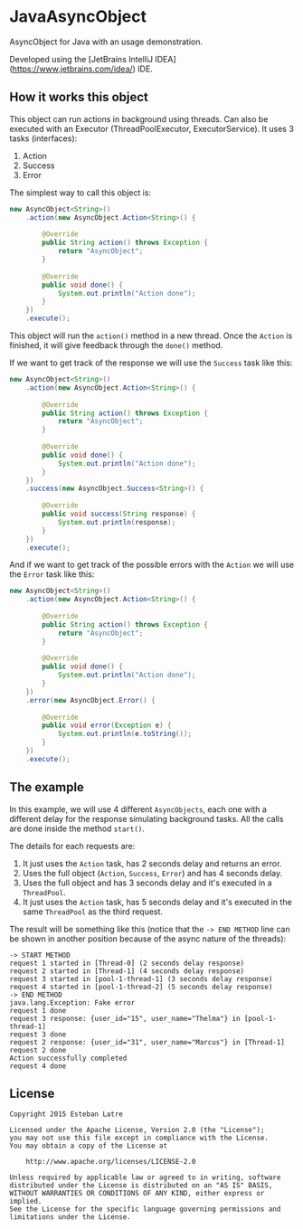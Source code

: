 # JavaAsyncObject
AsyncObject for Java with an usage demonstration.

Developed using the [JetBrains IntelliJ IDEA] (https://www.jetbrains.com/idea/) IDE.

## How it works this object

This object can run actions in background using threads. Can also be executed with an Executor (ThreadPoolExecutor, ExecutorService). It uses 3 tasks (interfaces):
  
1. Action
2. Success
3. Error

The simplest way to call this object is:

```java
new AsyncObject<String>()
    .action(new AsyncObject.Action<String>() {
    
        @Override
        public String action() throws Exception {
            return "AsyncObject";
        }
    
        @Override
        public void done() {
            System.out.println("Action done");
        }
    })
    .execute();
```

This object will run the `action()` method in a new thread. Once the `Action` is finished, it will give feedback through the `done()` method.

If we want to get track of the response we will use the `Success` task like this:

```java
new AsyncObject<String>()
    .action(new AsyncObject.Action<String>() {
    
        @Override
        public String action() throws Exception {
            return "AsyncObject";
        }
    
        @Override
        public void done() {
            System.out.println("Action done");
        }
    })
    .success(new AsyncObject.Success<String>() {
    
        @Override
        public void success(String response) {
            System.out.println(response);
        }
    })
    .execute();
```

And if we want to get track of the possible errors with the `Action` we will use the `Error` task like this:

```java
new AsyncObject<String>()
    .action(new AsyncObject.Action<String>() {
    
        @Override
        public String action() throws Exception {
            return "AsyncObject";
        }
    
        @Override
        public void done() {
            System.out.println("Action done");
        }
    })
    .error(new AsyncObject.Error() {
    
        @Override
        public void error(Exception e) {
            System.out.println(e.toString());
        }
    })
    .execute();
```

## The example

In this example, we will use 4 different `AsyncObjects`, each one with a different delay for the response simulating background tasks. All the calls are done inside the method `start()`.

The details for each requests are:

1. It just uses the `Action` task, has 2 seconds delay and returns an error. 
2. Uses the full object (`Action`, `Success`, `Error`) and has 4 seconds delay.
3. Uses the full object and has 3 seconds delay and it's executed in a `ThreadPool`.
4. It just uses the `Action` task, has 5 seconds delay and it's executed in the same `ThreadPool` as the third request.

The result will be something like this (notice that the `-> END METHOD` line can be shown in another position because of the async nature of the threads):

```
-> START METHOD
request 1 started in [Thread-0] (2 seconds delay response)
request 2 started in [Thread-1] (4 seconds delay response)
request 3 started in [pool-1-thread-1] (3 seconds delay response)
request 4 started in [pool-1-thread-2] (5 seconds delay response)
-> END METHOD
java.lang.Exception: Fake error
request 1 done
request 3 response: {user_id="15", user_name="Thelma"} in [pool-1-thread-1]
request 3 done
request 2 response: {user_id="31", user_name="Marcus"} in [Thread-1]
request 2 done
Action successfully completed
request 4 done
```

## License
    Copyright 2015 Esteban Latre
    
    Licensed under the Apache License, Version 2.0 (the "License");
    you may not use this file except in compliance with the License.
    You may obtain a copy of the License at
    
        http://www.apache.org/licenses/LICENSE-2.0
    
    Unless required by applicable law or agreed to in writing, software
    distributed under the License is distributed on an "AS IS" BASIS,
    WITHOUT WARRANTIES OR CONDITIONS OF ANY KIND, either express or implied.
    See the License for the specific language governing permissions and
    limitations under the License.
